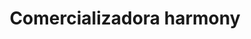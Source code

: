 ---
title: "Comercializadora harmony"
url: /puerto-la-cruz/comercializadora-harmony/
shop: Dorfladen
---